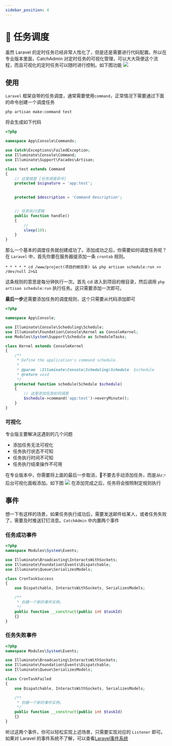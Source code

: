 ```yaml
---
sidebar_position: 4
---
```


# 💎 任务调度
虽然 Laravel 的定时任务已经非常人性化了，但是还是需要进行代码配置。所以在专业版本里面，CatchAdmin 对定时任务的可视化管理，可以大大简便这个流程，而且可视化的定时任务可以随时进行控制。如下图功能
![](https://s2.xptou.com/2023/05/29/647463b82b392.png)

## 使用
`Laravel` 框架自带的任务调度，通常需要使用`command`，正常情况下需要通过下面的命令创建一个调度任务
```shell
php artisan make:command test
```
将会生成如下代码
```php title="app\Console\Commands\test.php"
<?php

namespace App\Console\Commands;

use Catch\Exceptions\FailedException;
use Illuminate\Console\Command;
use Illuminate\Support\Facades\Artisan;

class test extends Command
{
    // 这里就是 [任务调度命令]
    protected $signature = 'app:test';

    
    protected $description = 'Command description';


    // 任务执行逻辑
    public function handle()
    {
        //
        sleep(10);
    }
}
```
那么一个基本的调度任务就创建成功了。添加成功之后，你需要如何调度任务呢？在 `Laravel` 中，首先你要在服务器缇添加一条 `crontab` 规则。
```shell
* * * * * cd /www/project(项目的根目录) && php artisan schedule:run >> /dev/null 2>&1
```
这条规则的意思是每分钟执行一次。首先 cd 进入到项目的根目录，然后调用 `php artisan schedule:run` 执行任务。这只需要添加一次即可。

**最后一步**还需要添加任务的调度规则，这个只需要从代码添加即可
```php title="app\Console\Kernel.php"
<?php

namespace App\Console;

use Illuminate\Console\Scheduling\Schedule;
use Illuminate\Foundation\Console\Kernel as ConsoleKernel;
use Modules\System\Support\Schedule as ScheduleTasks;

class Kernel extends ConsoleKernel
{
    /**
     * Define the application's command schedule.
     *
     * @param  \Illuminate\Console\Scheduling\Schedule  $schedule
     * @return void
     */
    protected function schedule(Schedule $schedule)
    {
        // 这里添加任务如何调度
        $schedule->command('app:test')->everyMinute();
    }
}
```

### 可视化
专业版主要解决这遇到的几个问题
- 添加任务无法可视化
- 任务执行状态不可知
- 任务执行时间不可知
- 任务执行结束操作不可用

在专业版本中，你需要将上面的最后一步取消，🙅不要去<span className="text-lg text-red-500">手动添加</span>任务，而是从👉<span className="text-lg text-indigo-500">后台可视化</span>面板添加。如下图
![](https://s2.xptou.com/2023/05/29/647473da4052d.png)
在添加完成之后，任务将会按照制定规则执行

## 事件
想一下有这样的场景，如果任务执行成功后，需要发送邮件给某人，或者任务失败了，需要及时推送钉钉消息。`CatchAdmin` 中内置两个事件
### 任务成功事件
```php title="modules\System\Events\CronTaskSuccess.php"
<?php
namespace Modules\System\Events;

use Illuminate\Broadcasting\InteractsWithSockets;
use Illuminate\Foundation\Events\Dispatchable;
use Illuminate\Queue\SerializesModels;

class CronTaskSuccess
{
    use Dispatchable, InteractsWithSockets, SerializesModels;

    /**
     * 创建一个新的事件实例。
     */
    public function __construct(public int $taskId)
    {}
}
```
### 任务失败事件
```php title="modules\System\Events\CronTaskFailed.php"
<?php
namespace Modules\System\Events;

use Illuminate\Broadcasting\InteractsWithSockets;
use Illuminate\Foundation\Events\Dispatchable;
use Illuminate\Queue\SerializesModels;

class CronTaskFailed
{
    use Dispatchable, InteractsWithSockets, SerializesModels;

    /**
     * 创建一个新的事件实例。
     */
    public function __construct(public int $taskId)
    {}
}
```
听过这两个事件，你可以轻松实现上述场景，只需要实现对应的 `Listener` 即可。如果对 Laravel 的事件系统不了解，可以查看[Laravel事件系统](https://learnku.com/docs/laravel/10.x/eventsmd/14864)
